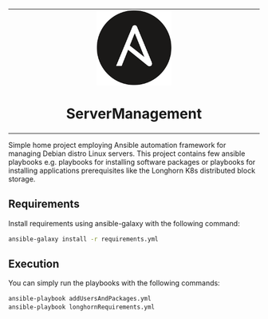<table align="center"><tr><td align="center" width="9999">
<img src="icons/ansible_logo.png" align="center" width="150" alt="MaaS icon">

# ServerManagement

</td></tr></table>

Simple home project employing Ansible automation framework for managing Debian distro Linux servers. This project contains few ansible playbooks e.g. playbooks
for installing software packages or playbooks for installing applications prerequisites like the Longhorn K8s distributed block storage.

## Requirements

Install requirements using ansible-galaxy with the following command:
```sh
ansible-galaxy install -r requirements.yml 
```

## Execution

You can simply run the playbooks with the following commands:
```sh
ansible-playbook addUsersAndPackages.yml
ansible-playbook longhornRequirements.yml
```
